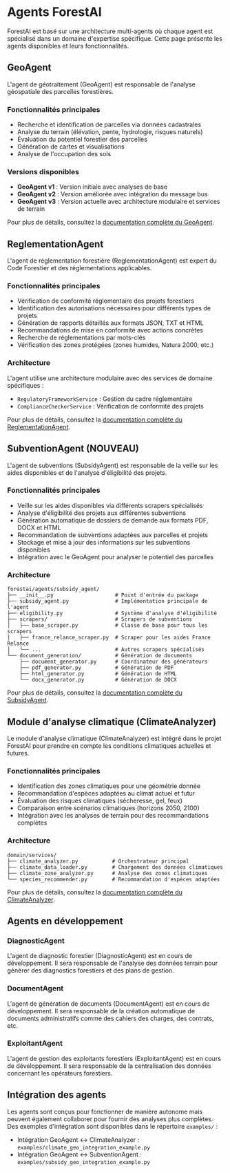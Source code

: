 # Agents ForestAI

ForestAI est basé sur une architecture multi-agents où chaque agent est spécialisé dans un domaine d'expertise spécifique. Cette page présente les agents disponibles et leurs fonctionnalités.

## GeoAgent

L'agent de géotraitement (GeoAgent) est responsable de l'analyse géospatiale des parcelles forestières.

### Fonctionnalités principales

- Recherche et identification de parcelles via données cadastrales
- Analyse du terrain (élévation, pente, hydrologie, risques naturels)
- Évaluation du potentiel forestier des parcelles
- Génération de cartes et visualisations
- Analyse de l'occupation des sols

### Versions disponibles

- **GeoAgent v1** : Version initiale avec analyses de base
- **GeoAgent v2** : Version améliorée avec intégration du message bus
- **GeoAgent v3** : Version actuelle avec architecture modulaire et services de terrain

Pour plus de détails, consultez la [documentation complète du GeoAgent](GeoAgent.md).

## ReglementationAgent

L'agent de réglementation forestière (ReglementationAgent) est expert du Code Forestier et des réglementations applicables.

### Fonctionnalités principales

- Vérification de conformité réglementaire des projets forestiers
- Identification des autorisations nécessaires pour différents types de projets
- Génération de rapports détaillés aux formats JSON, TXT et HTML
- Recommandations de mise en conformité avec actions concrètes
- Recherche de réglementations par mots-clés
- Vérification des zones protégées (zones humides, Natura 2000, etc.)

### Architecture

L'agent utilise une architecture modulaire avec des services de domaine spécifiques :
- `RegulatoryFrameworkService` : Gestion du cadre réglementaire
- `ComplianceCheckerService` : Vérification de conformité des projets

Pour plus de détails, consultez la [documentation complète du ReglementationAgent](ReglementationAgent.md).

## SubventionAgent (NOUVEAU)

L'agent de subventions (SubsidyAgent) est responsable de la veille sur les aides disponibles et de l'analyse d'éligibilité des projets.

### Fonctionnalités principales

- Veille sur les aides disponibles via différents scrapers spécialisés
- Analyse d'éligibilité des projets aux différentes subventions
- Génération automatique de dossiers de demande aux formats PDF, DOCX et HTML
- Recommandation de subventions adaptées aux parcelles et projets
- Stockage et mise à jour des informations sur les subventions disponibles
- Intégration avec le GeoAgent pour analyser le potentiel des parcelles

### Architecture

```
forestai/agents/subsidy_agent/
├── __init__.py                    # Point d'entrée du package
├── subsidy_agent.py               # Implémentation principale de l'agent
├── eligibility.py                 # Système d'analyse d'éligibilité
├── scrapers/                      # Scrapers de subventions
│   ├── base_scraper.py            # Classe de base pour tous les scrapers
│   ├── france_relance_scraper.py  # Scraper pour les aides France Relance
│   └── ...                        # Autres scrapers spécialisés
└── document_generation/           # Génération de documents
    ├── document_generator.py      # Coordinateur des générateurs
    ├── pdf_generator.py           # Génération de PDF
    ├── html_generator.py          # Génération de HTML
    └── docx_generator.py          # Génération de DOCX
```

Pour plus de détails, consultez la [documentation complète du SubsidyAgent](SubsidyAgent.md).

## Module d'analyse climatique (ClimateAnalyzer)

Le module d'analyse climatique (ClimateAnalyzer) est intégré dans le projet ForestAI pour prendre en compte les conditions climatiques actuelles et futures.

### Fonctionnalités principales

- Identification des zones climatiques pour une géométrie donnée
- Recommandation d'espèces adaptées au climat actuel et futur
- Évaluation des risques climatiques (sécheresse, gel, feux)
- Comparaison entre scénarios climatiques (horizons 2050, 2100)
- Intégration avec les analyses de terrain pour des recommandations complètes

### Architecture

```
domain/services/
├── climate_analyzer.py           # Orchestrateur principal
├── climate_data_loader.py        # Chargement des données climatiques
├── climate_zone_analyzer.py      # Analyse des zones climatiques
└── species_recommender.py        # Recommandation d'espèces adaptées
```

Pour plus de détails, consultez la [documentation complète du ClimateAnalyzer](ClimateAnalyzer.md).

## Agents en développement

### DiagnosticAgent

L'agent de diagnostic forestier (DiagnosticAgent) est en cours de développement. Il sera responsable de l'analyse des données terrain pour générer des diagnostics forestiers et des plans de gestion.

### DocumentAgent

L'agent de génération de documents (DocumentAgent) est en cours de développement. Il sera responsable de la création automatique de documents administratifs comme des cahiers des charges, des contrats, etc.

### ExploitantAgent

L'agent de gestion des exploitants forestiers (ExploitantAgent) est en cours de développement. Il sera responsable de la centralisation des données concernant les opérateurs forestiers.

## Intégration des agents

Les agents sont conçus pour fonctionner de manière autonome mais peuvent également collaborer pour fournir des analyses plus complètes. Des exemples d'intégration sont disponibles dans le répertoire `examples/` :

- Intégration GeoAgent ↔ ClimateAnalyzer : `examples/climate_geo_integration_example.py`
- Intégration GeoAgent ↔ SubventionAgent : `examples/subsidy_geo_integration_example.py`
